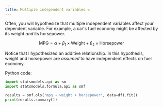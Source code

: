 ```yaml
---
title: Multiple independent variables ⚗️
---
```


Often, you will hypothesize that multiple independent variables affect your dependent variable. For example, a car's fuel economy might be affected by its weight _and_ its horsepower.

$$\text{MPG} = \alpha + \beta_1 \times \text{Weight} + \beta_2 \times \text{Horsepower}$$

Notice that I hypothesized an additive relationship. In this hypothesis, weight and horsepower are _assumed_ to have independent effects on fuel economy.

Python code:

```python
import statsmodels.api as sm
import statsmodels.formula.api as smf

results = smf.ols('mpg ~ weight + horsepower', data=df).fit()
print(results.summary())
```
